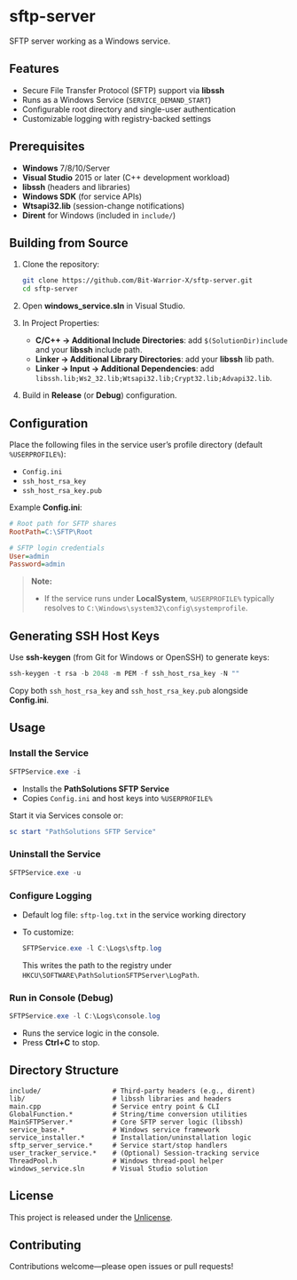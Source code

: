 # sftp-server

SFTP server working as a Windows service.

## Features

* Secure File Transfer Protocol (SFTP) support via **libssh**
* Runs as a Windows Service (`SERVICE_DEMAND_START`)
* Configurable root directory and single-user authentication
* Customizable logging with registry-backed settings

## Prerequisites

* **Windows** 7/8/10/Server
* **Visual Studio** 2015 or later (C++ development workload)
* **libssh** (headers and libraries)
* **Windows SDK** (for service APIs)
* **Wtsapi32.lib** (session-change notifications)
* **Dirent** for Windows (included in `include/`)

## Building from Source

1. Clone the repository:

   ```bash
   git clone https://github.com/Bit-Warrior-X/sftp-server.git
   cd sftp-server
   ```
2. Open **windows\_service.sln** in Visual Studio.
3. In Project Properties:

   * **C/C++ → Additional Include Directories**: add `$(SolutionDir)include` and your **libssh** include path.
   * **Linker → Additional Library Directories**: add your **libssh** lib path.
   * **Linker → Input → Additional Dependencies**: add `libssh.lib;Ws2_32.lib;Wtsapi32.lib;Crypt32.lib;Advapi32.lib`.
4. Build in **Release** (or **Debug**) configuration.

## Configuration

Place the following files in the service user’s profile directory (default `%USERPROFILE%`):

* `Config.ini`
* `ssh_host_rsa_key`
* `ssh_host_rsa_key.pub`

Example **Config.ini**:

```ini
# Root path for SFTP shares
RootPath=C:\SFTP\Root

# SFTP login credentials
User=admin
Password=admin
```

> **Note:**
>
> * If the service runs under **LocalSystem**, `%USERPROFILE%` typically resolves to `C:\Windows\system32\config\systemprofile`.

## Generating SSH Host Keys

Use **ssh-keygen** (from Git for Windows or OpenSSH) to generate keys:

```powershell
ssh-keygen -t rsa -b 2048 -m PEM -f ssh_host_rsa_key -N ""
```

Copy both `ssh_host_rsa_key` and `ssh_host_rsa_key.pub` alongside **Config.ini**.

## Usage

### Install the Service

```powershell
SFTPService.exe -i
```

* Installs the **PathSolutions SFTP Service**
* Copies `Config.ini` and host keys into `%USERPROFILE%`

Start it via Services console or:

```powershell
sc start "PathSolutions SFTP Service"
```

### Uninstall the Service

```powershell
SFTPService.exe -u
```

### Configure Logging

* Default log file: `sftp-log.txt` in the service working directory
* To customize:

  ```powershell
  SFTPService.exe -l C:\Logs\sftp.log
  ```

  This writes the path to the registry under `HKCU\SOFTWARE\PathSolutionSFTPServer\LogPath`.

### Run in Console (Debug)

```powershell
SFTPService.exe -l C:\Logs\console.log
```

* Runs the service logic in the console.
* Press **Ctrl+C** to stop.

## Directory Structure

```
include/                  # Third-party headers (e.g., dirent)
lib/                      # libssh libraries and headers
main.cpp                  # Service entry point & CLI
GlobalFunction.*          # String/time conversion utilities
MainSFTPServer.*          # Core SFTP server logic (libssh)
service_base.*            # Windows service framework
service_installer.*       # Installation/uninstallation logic
sftp_server_service.*     # Service start/stop handlers
user_tracker_service.*    # (Optional) Session-tracking service
ThreadPool.h              # Windows thread-pool helper
windows_service.sln       # Visual Studio solution
```

## License

This project is released under the [Unlicense](LICENSE).

## Contributing

Contributions welcome—please open issues or pull requests!
